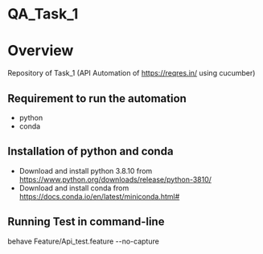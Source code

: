 # QA_Task_1

# Overview
Repository of Task_1 (API Automation of https://reqres.in/ using cucumber)

## Requirement to run the automation
- python
- conda

## Installation of python and conda
- Download and install python 3.8.10 from https://www.python.org/downloads/release/python-3810/
- Download and install conda from https://docs.conda.io/en/latest/miniconda.html#

## Running Test in command-line
behave Feature/Api_test.feature --no-capture
